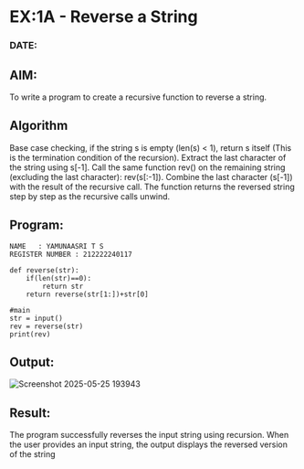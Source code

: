 # EX:1A - Reverse a String
### DATE:
## AIM:
To write a program to create a recursive function to reverse a string.

## Algorithm
Base case checking, if the string s is empty (len(s) < 1), return s itself (This is the termination condition of the recursion).
Extract the last character of the string using s[-1].
Call the same function rev() on the remaining string (excluding the last character): rev(s[:-1]).
Combine the last character (s[-1]) with the result of the recursive call.
The function returns the reversed string step by step as the recursive calls unwind.

## Program:
```
NAME   : YAMUNAASRI T S
REGISTER NUMBER : 212222240117
```
```
def reverse(str):
    if(len(str)==0):
        return str
    return reverse(str[1:])+str[0]
    
#main
str = input()
rev = reverse(str)
print(rev)
```
## Output:

![Screenshot 2025-05-25 193943](https://github.com/user-attachments/assets/6b904f1c-f95e-42bf-bae3-1351bf857195)


## Result:
The program successfully reverses the input string using recursion. When the user provides an input string, the output displays the reversed version of the string
